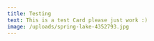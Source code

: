 ```yaml
---
title: Testing
text: This is a test Card please just work :)
image: /uploads/spring-lake-4352793.jpg
---
```

